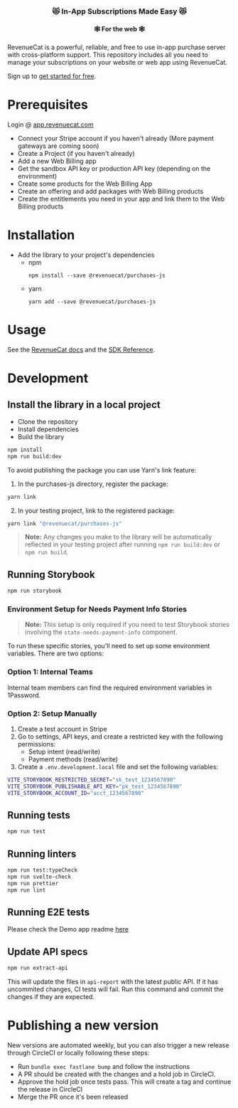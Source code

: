 <h3 align="center">😻 In-App Subscriptions Made Easy 😻</h3>
<h4 align="center">🕸️ For the web 🕸️</h4>

RevenueCat is a powerful, reliable, and free to use in-app purchase server with cross-platform support.
This repository includes all you need to manage your subscriptions on your website or web app using RevenueCat.

Sign up to [get started for free](https://app.revenuecat.com/signup).

# Prerequisites

Login @ [app.revenuecat.com](https://app.revenuecat.com)

- Connect your Stripe account if you haven't already (More payment gateways are coming soon)
- Create a Project (if you haven't already)
- Add a new Web Billing app
- Get the sandbox API key or production API key (depending on the environment)
- Create some products for the Web Billing App
- Create an offering and add packages with Web Billing products
- Create the entitlements you need in your app and link them to the Web Billing products

# Installation

- Add the library to your project's dependencies
  - npm
    ```
    npm install --save @revenuecat/purchases-js
    ```
  - yarn
    ```
    yarn add --save @revenuecat/purchases-js
    ```

# Usage

See the [RevenueCat docs](https://www.revenuecat.com/docs/web/revenuecat-billing) and the [SDK Reference](https://revenuecat.github.io/purchases-js-docs).

# Development

## Install the library in a local project

- Clone the repository
- Install dependencies
- Build the library

```bash
npm install
npm run build:dev
```

To avoid publishing the package you can use Yarn's link feature:

1. In the purchases-js directory, register the package:

```bash
yarn link
```

2. In your testing project, link to the registered package:

```bash
yarn link "@revenuecat/purchases-js"
```

> **Note:** Any changes you make to the library will be automatically reflected in your testing project after running `npm run build:dev` or `npm run build`.

## Running Storybook

```bash
npm run storybook
```

### Environment Setup for Needs Payment Info Stories

> **Note:** This setup is only required if you need to test Storybook stories involving the `state-needs-payment-info` component.

To run these specific stories, you'll need to set up some environment variables. There are two options:

### Option 1: Internal Teams

Internal team members can find the required environment variables in 1Password.

### Option 2: Setup Manually

1. Create a test account in Stripe
2. Go to settings, API keys, and create a restricted key with the following permissions:
   - Setup intent (read/write)
   - Payment methods (read/write)
3. Create a `.env.development.local` file and set the following variables:

```bash
VITE_STORYBOOK_RESTRICTED_SECRET="sk_test_1234567890"
VITE_STORYBOOK_PUBLISHABLE_API_KEY="pk_test_1234567890"
VITE_STORYBOOK_ACCOUNT_ID="acct_1234567890"
```

## Running tests

```bash
npm run test
```

## Running linters

```bash
npm run test:typeCheck
npm run svelte-check
npm run prettier
npm run lint
```

## Running E2E tests

Please check the Demo app readme [here](./examples/rcbilling-demo/README.md#e2e-tests)

## Update API specs

```bash
npm run extract-api
```

This will update the files in `api-report` with the latest public API.
If it has uncommited changes, CI tests will fail. Run this command and commit the changes if
they are expected.

# Publishing a new version

New versions are automated weekly, but you can also trigger a new release through CircleCI or locally
following these steps:

- Run `bundle exec fastlane bump` and follow the instructions
- A PR should be created with the changes and a hold job in CircleCI.
- Approve the hold job once tests pass. This will create a tag and continue the release in CircleCI
- Merge the PR once it's been released
